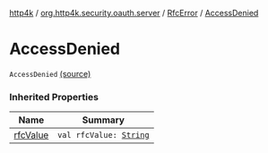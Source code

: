 [http4k](../../index.md) / [org.http4k.security.oauth.server](../index.md) / [RfcError](index.md) / [AccessDenied](./-access-denied.md)

# AccessDenied

`AccessDenied` [(source)](https://github.com/http4k/http4k/blob/master/http4k-security-oauth/src/main/kotlin/org/http4k/security/oauth/server/OAuthError.kt#L11)

### Inherited Properties

| Name | Summary |
|---|---|
| [rfcValue](rfc-value.md) | `val rfcValue: `[`String`](https://kotlinlang.org/api/latest/jvm/stdlib/kotlin/-string/index.html) |
